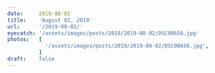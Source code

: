 ```yaml
---
date:     2019-08-02
title:    'August 02, 2019'
url:      '/2019-08-02/'
eyecatch: '/assets/images/posts/2019/2019-08-02/DSC00656.jpg'
photos:   [
            '/assets/images/posts/2019/2019-08-02/DSC00656.jpg',
          ]
draft:    false
---
```

